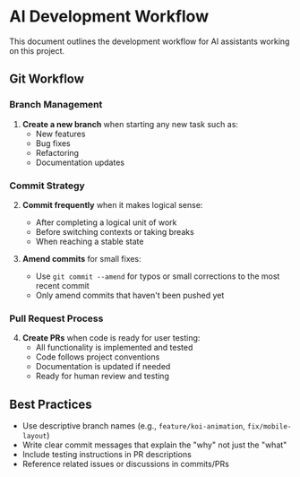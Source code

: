 # AI Development Workflow

This document outlines the development workflow for AI assistants working on this project.

## Git Workflow

### Branch Management
1. **Create a new branch** when starting any new task such as:
   - New features
   - Bug fixes
   - Refactoring
   - Documentation updates

### Commit Strategy
2. **Commit frequently** when it makes logical sense:
   - After completing a logical unit of work
   - Before switching contexts or taking breaks
   - When reaching a stable state

3. **Amend commits** for small fixes:
   - Use `git commit --amend` for typos or small corrections to the most recent commit
   - Only amend commits that haven't been pushed yet

### Pull Request Process
4. **Create PRs** when code is ready for user testing:
   - All functionality is implemented and tested
   - Code follows project conventions
   - Documentation is updated if needed
   - Ready for human review and testing

## Best Practices

- Use descriptive branch names (e.g., `feature/koi-animation`, `fix/mobile-layout`)
- Write clear commit messages that explain the "why" not just the "what"
- Include testing instructions in PR descriptions
- Reference related issues or discussions in commits/PRs